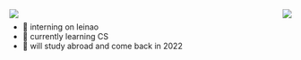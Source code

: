 <img align="left" src="https://github-readme-stats.vercel.app/api?username=sunmiao0301&include_all_commits=true&count_private-true&custom_title=sunmiao0301'%20GitHub%20Stats&line_height=30&show_icons=true&hide_border=true&bg_color=192133&title_color=efb752&icon_color=efb752&text_color=70bed9">

<img align="right" src="https://github-readme-stats.vercel.app/api/top-langs/?username=sunmiao0301&layout=compact">

###
- 🔭 interning on leinao
- 🌱 currently learning CS
- 🤔 will study abroad and come back in 2022

<!--
**sunmiao0301/sunmiao0301** is a ✨ _special_ ✨ repository because its `README.md` (this file) appears on your GitHub profile.

Here are some ideas to get you started:

-->
